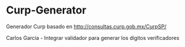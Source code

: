 # Curp-Generator
Generador Curp basado en http://consultas.curp.gob.mx/CurpSP/

Carlos García - Integrar validador para generar los dígitos verificadores
